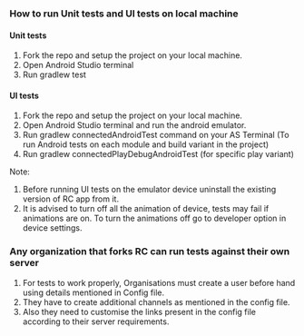 ### How to run Unit tests and UI tests on local machine

#### Unit tests

1. Fork the repo and setup the project on your local machine.
2. Open Android Studio terminal
3. Run gradlew test

#### UI tests

1. Fork the repo and setup the project on your local machine.
2. Open Android Studio terminal and run the android emulator.
3. Run gradlew connectedAndroidTest command on your AS Terminal (To run Android tests on each module and build variant in the project)
4. Run gradlew connectedPlayDebugAndroidTest (for specific play variant)

Note:
1. Before running UI tests on the emulator device uninstall the existing version of RC app from it.
2. It is advised to turn off all the animation of device, tests may fail if animations are on. To turn the animations off go to developer 
option in device settings.


###  Any organization that forks RC can run tests against their own server
1. For tests to work properly, Organisations must create a user before hand using details mentioned in Config file.
2. They have to create additional channels as mentioned in the config file.
3. Also they need to customise the links present in the config file according to their server requirements.

